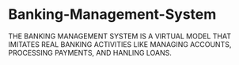 # Banking-Management-System
THE BANKING MANAGEMENT SYSTEM IS A VIRTUAL MODEL THAT IMITATES REAL BANKING ACTIVITIES LIKE MANAGING ACCOUNTS, PROCESSING PAYMENTS, AND HANLING LOANS.
